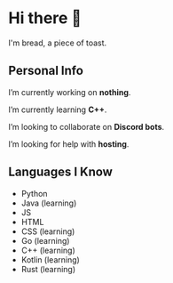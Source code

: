 # Hi there 👋

I'm bread, a piece of toast.

## Personal Info
I’m currently working on **nothing**.

I’m currently learning **C++**.

I’m looking to collaborate on **Discord bots**.

I’m looking for help with **hosting**.

## Languages I Know
- Python
- Java (learning)
- JS
- HTML
- CSS (learning)
- Go (learning)
- C++ (learning)
- Kotlin (learning)
- Rust (learning)

<!--
**Beedful/Beedful** is a ✨ _special_ ✨ repository because its `README.md` (this file) appears on your GitHub profile.

Here are some ideas to get you started:

- 🔭 I’m currently working on ...
- 🌱 I’m currently learning ...
- 👯 I’m looking to collaborate on ...
- 🤔 I’m looking for help with ...
- 💬 Ask me about ...
- 📫 How to reach me: ...
- 😄 Pronouns: ...
- ⚡ Fun fact: ...
-->
